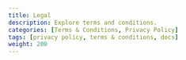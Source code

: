 ```yaml
---
title: Legal
description: Explore terms and conditions.
categories: [Terms & Conditions, Privacy Policy]
tags: [privacy policy, terms & conditions, docs]
weight: 200
---
```

